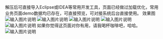 解压后可直接导入Eclipse或IDEA等常用开发工具，页面已经做过加载优化，常用业务页面demo数据均已存在，可直接预览，可对接系统后台直接使用。
效果图
![输入图片说明](https://git.oschina.net/uploads/images/2017/0628/133736_aa419331_22473.png "在这里输入图片标题")
![输入图片说明](https://git.oschina.net/uploads/images/2017/0628/133809_122c2419_22473.png "在这里输入图片标题")
![输入图片说明](https://git.oschina.net/uploads/images/2017/0628/133827_9d05627f_22473.png "在这里输入图片标题")
![输入图片说明](https://git.oschina.net/uploads/images/2017/0628/133840_a68f79e0_22473.png "在这里输入图片标题")
![输入图片说明](https://git.oschina.net/uploads/images/2017/0628/133857_c2b80bd7_22473.png "在这里输入图片标题")
如果你觉得这页面对你有用，请我喝杯咖啡吧，哈哈。
![输入图片说明](https://git.oschina.net/uploads/images/2017/0628/135124_7ad0b1ff_22473.png "在这里输入图片标题")
